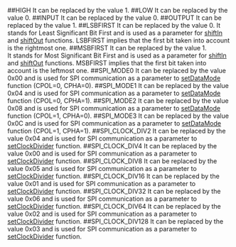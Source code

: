 ##HIGH
It can be replaced by the value 1. 
##LOW
It can be replaced by the value 0.
##INPUT
It can be replaced by the value 0.
##OUTPUT
It can be replaced by the value 1.
##LSBFIRST
It can be replaced by the value 0.
It stands for Least Significant Bit First and is used as a parameter for [shiftIn](functions.md#shiftin) and [shiftOut](functions.md#shiftout) functions. LSBFIRST implies that the first bit taken into account is the rightmost one.
##MSBFIRST
It can be replaced by the value 1.  
It stands for Most Significant Bit First and is used as a parameter for [shiftIn](functions.md#shiftin) and [shiftOut](functions.md#shiftout) functions. MSBFIRST implies that the first bit taken into account is the leftmost one.
##SPI_MODE0
It can be replaced by the value 0x00 and is used for SPI communication as a parameter to [setDataMode](spi.md#setdatamode) function (CPOL=0, CPHA=0). 
##SPI_MODE1
It can be replaced by the value 0x04 and is used for SPI communication as a parameter to [setDataMode](spi.md#setdatamode) function (CPOL=0, CPHA=1).
##SPI_MODE2
It can be replaced by the value 0x08 and is used for SPI communication as a parameter to [setDataMode](spi.md#setdatamode) function (CPOL=1, CPHA=0).
##SPI_MODE3
It can be replaced by the value 0x0C and is used for SPI communication as a parameter to [setDataMode](spi.md#setdatamode) function (CPOL=1, CPHA=1).
##SPI_CLOCK_DIV2
It can be replaced by the value 0x04 and is used for SPI communication as a parameter to [setClockDivider](spi.md#setclockdivider) function.
##SPI_CLOCK_DIV4
It can be replaced by the value 0x00 and is used for SPI communication as a parameter to [setClockDivider](spi.md#setclockdivider) function.
##SPI_CLOCK_DIV8
It can be replaced by the value 0x05 and is used for SPI communication as a parameter to [setClockDivider](spi.md#setclockdivider) function.
##SPI_CLOCK_DIV16
It can be replaced by the value 0x01 and is used for SPI communication as a parameter to [setClockDivider](spi.md#setclockdivider) function.
##SPI_CLOCK_DIV32
It can be replaced by the value 0x06 and is used for SPI communication as a parameter to [setClockDivider](spi.md#setclockdivider) function.
##SPI_CLOCK_DIV64
It can be replaced by the value 0x02 and is used for SPI communication as a parameter to [setClockDivider](spi.md#setclockdivider) function.
##SPI_CLOCK_DIV128
It can be replaced by the value 0x03 and is used for SPI communication as a parameter to [setClockDivider](spi.md#setclockdivider) function.
